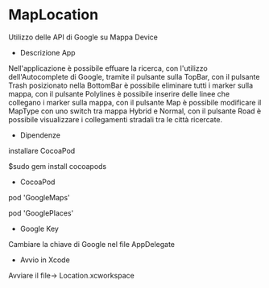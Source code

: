 # MapLocation
Utilizzo delle API di Google su Mappa Device

- Descrizione App

Nell'applicazione è possibile effuare la ricerca, con l'utilizzo dell'Autocomplete di Google, tramite il pulsante sulla TopBar, con il pulsante Trash posizionato nella BottomBar è possibile eliminare tutti i marker sulla mappa, con il pulsante Polylines è possibile inserire delle linee che collegano i marker sulla mappa, con il pulsante Map è possibile modificare il MapType con uno switch tra mappa Hybrid e Normal, con il pulsante Road è possibile visualizzare i collegamenti stradali tra le città ricercate.

- Dipendenze

installare CocoaPod


$sudo gem install cocoapods

- CocoaPod

pod 'GoogleMaps'

pod 'GooglePlaces'


- Google Key

Cambiare la chiave di Google nel file AppDelegate

- Avvio in Xcode

Avviare il file-> Location.xcworkspace
